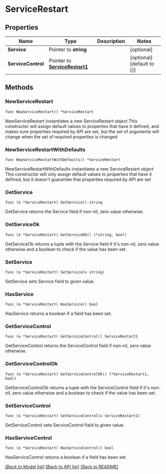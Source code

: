 # ServiceRestart

## Properties

Name | Type | Description | Notes
------------ | ------------- | ------------- | -------------
**Service** | Pointer to **string** |  | [optional] 
**ServiceControl** | Pointer to [**ServiceRestart1**](ServiceRestart1.md) |  | [optional] [default to {}]

## Methods

### NewServiceRestart

`func NewServiceRestart() *ServiceRestart`

NewServiceRestart instantiates a new ServiceRestart object
This constructor will assign default values to properties that have it defined,
and makes sure properties required by API are set, but the set of arguments
will change when the set of required properties is changed

### NewServiceRestartWithDefaults

`func NewServiceRestartWithDefaults() *ServiceRestart`

NewServiceRestartWithDefaults instantiates a new ServiceRestart object
This constructor will only assign default values to properties that have it defined,
but it doesn't guarantee that properties required by API are set

### GetService

`func (o *ServiceRestart) GetService() string`

GetService returns the Service field if non-nil, zero value otherwise.

### GetServiceOk

`func (o *ServiceRestart) GetServiceOk() (*string, bool)`

GetServiceOk returns a tuple with the Service field if it's non-nil, zero value otherwise
and a boolean to check if the value has been set.

### SetService

`func (o *ServiceRestart) SetService(v string)`

SetService sets Service field to given value.

### HasService

`func (o *ServiceRestart) HasService() bool`

HasService returns a boolean if a field has been set.

### GetServiceControl

`func (o *ServiceRestart) GetServiceControl() ServiceRestart1`

GetServiceControl returns the ServiceControl field if non-nil, zero value otherwise.

### GetServiceControlOk

`func (o *ServiceRestart) GetServiceControlOk() (*ServiceRestart1, bool)`

GetServiceControlOk returns a tuple with the ServiceControl field if it's non-nil, zero value otherwise
and a boolean to check if the value has been set.

### SetServiceControl

`func (o *ServiceRestart) SetServiceControl(v ServiceRestart1)`

SetServiceControl sets ServiceControl field to given value.

### HasServiceControl

`func (o *ServiceRestart) HasServiceControl() bool`

HasServiceControl returns a boolean if a field has been set.


[[Back to Model list]](../README.md#documentation-for-models) [[Back to API list]](../README.md#documentation-for-api-endpoints) [[Back to README]](../README.md)


